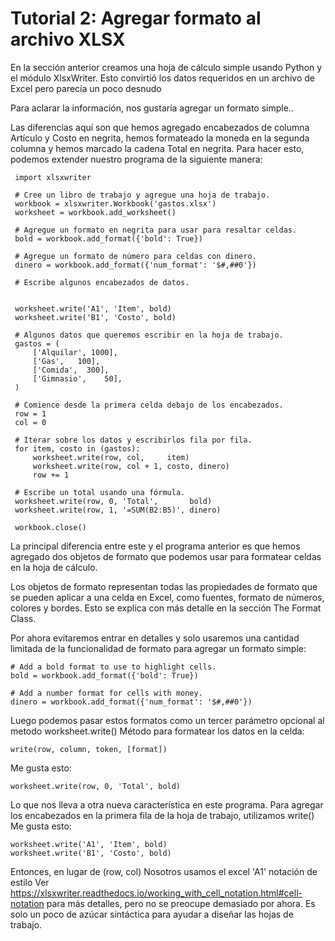 # Tutorial 2: Agregar formato al archivo XLSX

En la sección anterior creamos una hoja de cálculo simple usando Python y el módulo XlsxWriter.
Esto convirtió los datos requeridos en un archivo de Excel pero parecía un poco desnudo

Para aclarar la información, nos gustaría agregar un formato simple..

Las diferencias aquí son que hemos agregado encabezados de columna Artículo y Costo en negrita, hemos formateado la moneda en la segunda columna y hemos marcado la cadena Total en negrita.
Para hacer esto, podemos extender nuestro programa de la siguiente manera:

```
 import xlsxwriter

 # Cree un libro de trabajo y agregue una hoja de trabajo.
 workbook = xlsxwriter.Workbook('gastos.xlsx')
 worksheet = workbook.add_worksheet()

 # Agregue un formato en negrita para usar para resaltar celdas.
 bold = workbook.add_format({'bold': True})

 # Agregue un formato de número para celdas con dinero.
 dinero = workbook.add_format({'num_format': '$#,##0'})

 # Escribe algunos encabezados de datos.


 worksheet.write('A1', 'Item', bold)
 worksheet.write('B1', 'Costo', bold)

 # Algunos datos que queremos escribir en la hoja de trabajo.
 gastos = (
     ['Alquilar', 1000],
     ['Gas',   100],
     ['Comida',  300],
     ['Gimnasio',    50],
 )

 # Comience desde la primera celda debajo de los encabezados.
 row = 1
 col = 0

 # Iterar sobre los datos y escribirlos fila por fila.
 for item, costo in (gastos):
     worksheet.write(row, col,     item)
     worksheet.write(row, col + 1, costo, dinero)
     row += 1

 # Escribe un total usando una fórmula.
 worksheet.write(row, 0, 'Total',       bold)
 worksheet.write(row, 1, '=SUM(B2:B5)', dinero)

 workbook.close()
```

La principal diferencia entre este y el programa anterior es que hemos agregado dos objetos de formato que podemos usar para formatear celdas en la hoja de cálculo.

Los objetos de formato representan todas las propiedades de formato que se pueden aplicar a una celda en Excel, como fuentes, formato de números, colores y bordes. Esto se explica con más detalle en la sección The Format Class.

Por ahora evitaremos entrar en detalles y solo usaremos una cantidad limitada de la funcionalidad de formato para agregar un formato simple:

```
# Add a bold format to use to highlight cells.
bold = workbook.add_format({'bold': True})

# Add a number format for cells with money.
dinero = workbook.add_format({'num_format': '$#,##0'})
```

Luego podemos pasar estos formatos como un tercer parámetro opcional al metodo worksheet.write() Método para formatear los datos en la celda:
```
write(row, column, token, [format])
```

Me gusta esto:
```
worksheet.write(row, 0, 'Total', bold)
```

Lo que nos lleva a otra nueva característica en este programa. Para agregar los encabezados en la primera fila de la hoja de trabajo, utilizamos write() Me gusta esto:

```
worksheet.write('A1', 'Item', bold)
worksheet.write('B1', 'Costo', bold)
```

Entonces, en lugar de (row, col) Nosotros usamos el excel 'A1' notación de estilo Ver https://xlsxwriter.readthedocs.io/working_with_cell_notation.html#cell-notation para más detalles, pero no se preocupe demasiado por ahora. Es solo un poco de azúcar sintáctica para ayudar a diseñar las hojas de trabajo.
